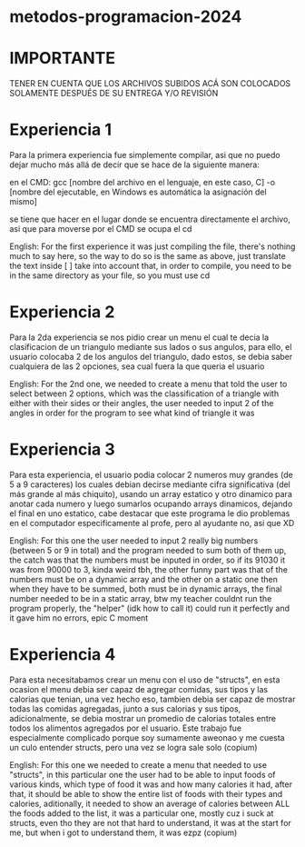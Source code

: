 # metodos-programacion-2024
# IMPORTANTE
TENER EN CUENTA QUE LOS ARCHIVOS SUBIDOS ACÁ SON COLOCADOS SOLAMENTE DESPUÉS DE SU ENTREGA Y/O REVISIÓN
# Experiencia 1
Para la primera experiencia fue simplemente compilar, asi que no puedo dejar mucho más allá de decir que se hace de la siguiente manera:

en el CMD: gcc [nombre del archivo en el lenguaje, en este caso, C] -o [nombre del ejecutable, en Windows es automática la asignación del mismo]

se tiene que hacer en el lugar donde se encuentra directamente el archivo, asi que para moverse por el CMD se ocupa el cd


English:
For the first experience it was just compiling the file, there's nothing much to say here, so the way to do so is the same as above, just translate the text inside [ ]
take into account that, in order to compile, you need to be in the same directory as your file, so you must use cd


# Experiencia 2
Para la 2da experiencia se nos pidio crear un menu el cual te decia la clasificacion de un triangulo mediante sus lados o sus angulos, para ello, el usuario colocaba 2 de los angulos del triangulo, dado estos, se debia saber cualquiera de las 2
opciones, sea cual fuera la que queria el usuario

English:
For the 2nd one, we needed to create a menu that told the user to select between 2 options, which was the classification of a triangle with either with their sides or their angles, the user needed to input 2 of the angles in order for the program to see what kind of triangle it was


# Experiencia 3
Para esta experiencia, el usuario podia colocar 2 numeros muy grandes (de 5 a 9 caracteres) los cuales debian decirse mediante cifra significativa (del más grande al más chiquito), usando un array estatico y otro dinamico para anotar cada numero
y luego sumarlos ocupando arrays dinamicos, dejando el final en uno estatico, cabe destacar que este programa le dio problemas en el computador especificamente al profe, pero al ayudante no, asi que XD

English:
For this one the user needed to input 2 really big numbers (between 5 or 9 in total) and the program needed to sum both of them up, the catch was that the numbers must be inputed in order, so if its 91030 it was from 90000 to 3, kinda weird tbh,
the other funny part was that of the numbers must be on a dynamic array and the other on a static one then when they have to be summed, both must be in dynamic arrays, the final number needed to be in a static array, btw my teacher couldnt run
the program properly, the "helper" (idk how to call it) could run it perfectly and it gave him no errors, epic C moment


# Experiencia 4
Para esta necesitabamos crear un menu con el uso de "structs", en esta ocasion el menu debia ser capaz de agregar comidas, sus tipos y las calorias que tenian, una vez hecho eso, tambien debia ser capaz de mostrar todas las comidas agregadas,
junto a sus calorias y sus tipos, adicionalmente, se debia mostrar un promedio de calorias totales entre todos los alimentos agregados por el usuario. Este trabajo fue especialmente complicado porque soy sumamente aweonao y me cuesta un culo
entender structs, pero una vez se logra sale solo (copium)

English:
For this one we needed to create a menu that needed to use "structs", in this particular one the user had to be able to input foods of various kinds, which type of food it was and how many calories it had, after that, it should be able to show
the entire list of foods with their types and calories, aditionally, it needed to show an average of calories between ALL the foods added to the list, it was a particular one, mostly cuz i suck at structs, even tho they are not that hard to
understand, it was at the start for me, but when i got to understand them, it was ezpz (copium)
